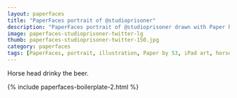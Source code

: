 ```yaml
---
layout: paperfaces
title: "PaperFaces portrait of @studioprisoner"
description: "PaperFaces portrait of @studioprisoner drawn with Paper by 53 on an iPad."
image: paperfaces-studioprisoner-twitter-lg
thumb: paperfaces-studioprisoner-twitter-150.jpg
category: paperfaces
tags: [PaperFaces, portrait, illustration, Paper by 53, iPad art, horse]
---
```


Horse head drinky the beer.

{% include paperfaces-boilerplate-2.html %}